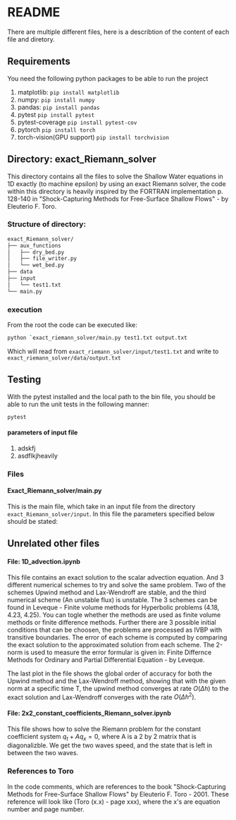 # README

There are multiple different files, here is a describtion of the content of each file and diretory.

## Requirements

You need the following python packages to be able to run the project
1. matplotlib:                  ```pip install matplotlib```
2. numpy:                       ```pip install numpy```
3. pandas:                      ```pip install pandas```
4. pytest                       ```pip install pytest```
5. pytest-coverage              ```pip install pytest-cov```
6. pytorch                      ```pip install torch```
7. torch-vision(GPU support)    ```pip install torchvision``` 

## Directory: exact_Riemann_solver

This directory contains all the files to solve the Shallow Water equations in 1D exactly (to machine epsilon) by using an exact Riemann solver, the code within this directory is heavily inspired by the FORTRAN implementation p. 128-140 in "Shock-Capturing Methods for Free-Surface Shallow Flows" - by Eleuterio F. Toro.

### Structure of directory:
```bash
exact_Riemann_solver/
├── aux_functions
│   ├── dry_bed.py
│   ├── file_writer.py
│   └── wet_bed.py
├── data
├── input
│   └── test1.txt
└── main.py
```

### execution

From the root the code can be executed like:

```bash
python `exact_riemann_solver/main.py test1.txt output.txt
```

Which will read from ```exact_riemann_solver/input/test1.txt``` and write to ```exact_riemann_solver/data/output.txt```

## Testing

With the pytest installed and the local path to the bin file, you should be able to run the unit tests in the following manner:

```pytest```

#### **parameters of input file**
1. adskfj
2. asdflkjheavily

### Files

#### Exact_Riemann_solver/main.py

This is the main file, which take in an input file from the directory ```exact_Riemann_solver/input```. In this file the parameters specified below should be stated:

## Unrelated other files

#### File: 1D_advection.ipynb

This file contains an exact solution to the scalar advection equation. And 3 different numerical schemes to try and solve the same problem. Two of the schemes Upwind method and Lax-Wendroff are stable, and the third numerical scheme (An unstable flux) is unstable. The 3 schemes can be found in Leveque - Finite volume methods for Hyperbolic problems (4.18, 4.23, 4.25). You can togle whether the methods are used as finite volume methods or finite difference methods. Further there are 3 possible initial conditions that can be choosen, the problems are processed as IVBP with transitive boundaries. The error of each scheme is computed by comparing the exact solution to the approximated solution from each scheme. The 2-norm is used to measure the error formular is given in: Finite Differnce Methods for Ordinary and Partial Differential Equation - by Leveque.  

The last plot in the file shows the global order of accuracy for both the Upwind method and the Lax-Wendroff method, showing that with the given norm at a specific time T, the upwind method converges at rate $O(\Delta h)$ to the exact solution and Lax-Wendroff converges with the rate $O(\Delta h^2)$.

#### File: 2x2_constant_coefficients_Riemann_solver.ipynb

This file shows how to solve the Riemann problem for the constant coefficient system $q_t+Aq_x=0$, where A is a 2 by 2 matrix that is diagonalizble. We get the two waves speed, and the state that is left in between the two waves. 

### References to Toro 
In the code comments, which are references to the book "Shock-Capturing Methods for Free-Surface Shallow Flows" by Eleuterio F. Toro - 2001. These reference will look like (Toro (x.x) - page xxx), where the x's are equation number and page number.
